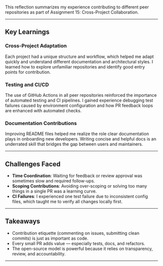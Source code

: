 
This reflection summarizes my experience contributing to different peer repositories as part of Assignment 15: Cross-Project Collaboration.

---

##  Key Learnings

###  Cross-Project Adaptation
Each project had a unique structure and workflow, which helped me adapt quickly and understand different documentation and architectural styles. I learned how to explore unfamiliar repositories and identify good entry points for contribution.

###  Testing and CI/CD
The use of GitHub Actions in all peer repositories reinforced the importance of automated testing and CI pipelines. I gained experience debugging test failures caused by environment configuration and how PR feedback loops are enhanced with automated checks.

###  Documentation Contributions
Improving README files helped me realize the role clear documentation plays in onboarding new developers. Writing concise and helpful docs is an underrated skill that bridges the gap between users and maintainers.

---

##  Challenges Faced

- **Time Coordination**: Waiting for feedback or review approval was sometimes slow and required follow-ups.
- **Scoping Contributions**: Avoiding over-scoping or solving too many things in a single PR was a learning curve.
- **CI Failures**: I experienced one test failure due to inconsistent config files, which taught me to verify all changes locally first.

---

##  Takeaways

- Contribution etiquette (commenting on issues, submitting clean commits) is just as important as code.
- Every small PR adds value — especially tests, docs, and refactors.
- The open-source model is powerful because it relies on transparency, review, and accountability.

---

